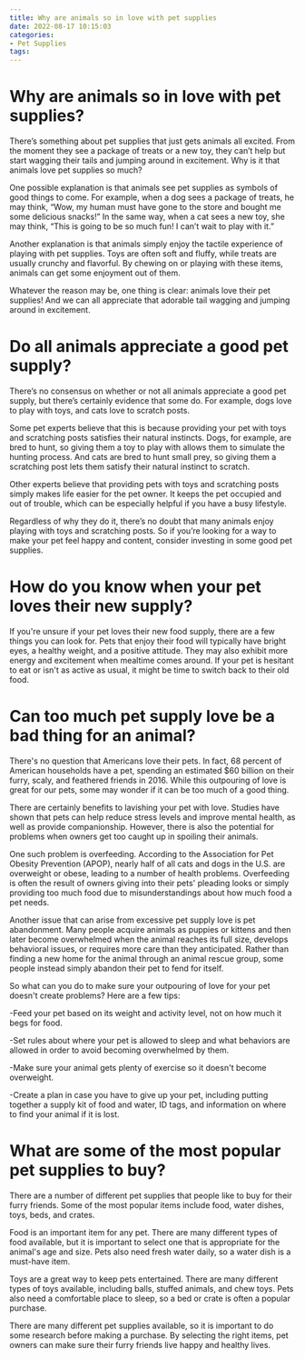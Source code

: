 ```yaml
---
title: Why are animals so in love with pet supplies
date: 2022-08-17 10:15:03
categories:
- Pet Supplies
tags:
---
```



#  Why are animals so in love with pet supplies?

There’s something about pet supplies that just gets animals all excited. From the moment they see a package of treats or a new toy, they can’t help but start wagging their tails and jumping around in excitement. Why is it that animals love pet supplies so much?

One possible explanation is that animals see pet supplies as symbols of good things to come. For example, when a dog sees a package of treats, he may think, “Wow, my human must have gone to the store and bought me some delicious snacks!” In the same way, when a cat sees a new toy, she may think, “This is going to be so much fun! I can’t wait to play with it.”

Another explanation is that animals simply enjoy the tactile experience of playing with pet supplies. Toys are often soft and fluffy, while treats are usually crunchy and flavorful. By chewing on or playing with these items, animals can get some enjoyment out of them.

Whatever the reason may be, one thing is clear: animals love their pet supplies! And we can all appreciate that adorable tail wagging and jumping around in excitement.

#  Do all animals appreciate a good pet supply?

There’s no consensus on whether or not all animals appreciate a good pet supply, but there’s certainly evidence that some do. For example, dogs love to play with toys, and cats love to scratch posts.

Some pet experts believe that this is because providing your pet with toys and scratching posts satisfies their natural instincts. Dogs, for example, are bred to hunt, so giving them a toy to play with allows them to simulate the hunting process. And cats are bred to hunt small prey, so giving them a scratching post lets them satisfy their natural instinct to scratch.

Other experts believe that providing pets with toys and scratching posts simply makes life easier for the pet owner. It keeps the pet occupied and out of trouble, which can be especially helpful if you have a busy lifestyle.

Regardless of why they do it, there’s no doubt that many animals enjoy playing with toys and scratching posts. So if you’re looking for a way to make your pet feel happy and content, consider investing in some good pet supplies.

#  How do you know when your pet loves their new supply?

If you're unsure if your pet loves their new food supply, there are a few things you can look for. Pets that enjoy their food will typically have bright eyes, a healthy weight, and a positive attitude. They may also exhibit more energy and excitement when mealtime comes around. If your pet is hesitant to eat or isn't as active as usual, it might be time to switch back to their old food.

#  Can too much pet supply love be a bad thing for an animal?

There's no question that Americans love their pets. In fact, 68 percent of American households have a pet, spending an estimated $60 billion on their furry, scaly, and feathered friends in 2016. While this outpouring of love is great for our pets, some may wonder if it can be too much of a good thing.

There are certainly benefits to lavishing your pet with love. Studies have shown that pets can help reduce stress levels and improve mental health, as well as provide companionship. However, there is also the potential for problems when owners get too caught up in spoiling their animals.

One such problem is overfeeding. According to the Association for Pet Obesity Prevention (APOP), nearly half of all cats and dogs in the U.S. are overweight or obese, leading to a number of health problems. Overfeeding is often the result of owners giving into their pets' pleading looks or simply providing too much food due to misunderstandings about how much food a pet needs.

Another issue that can arise from excessive pet supply love is pet abandonment. Many people acquire animals as puppies or kittens and then later become overwhelmed when the animal reaches its full size, develops behavioral issues, or requires more care than they anticipated. Rather than finding a new home for the animal through an animal rescue group, some people instead simply abandon their pet to fend for itself.

So what can you do to make sure your outpouring of love for your pet doesn't create problems? Here are a few tips:

-Feed your pet based on its weight and activity level, not on how much it begs for food.

-Set rules about where your pet is allowed to sleep and what behaviors are allowed in order to avoid becoming overwhelmed by them.

-Make sure your animal gets plenty of exercise so it doesn't become overweight.

-Create a plan in case you have to give up your pet, including putting together a supply kit of food and water, ID tags, and information on where to find your animal if it is lost.

#  What are some of the most popular pet supplies to buy?

There are a number of different pet supplies that people like to buy for their furry friends. Some of the most popular items include food, water dishes, toys, beds, and crates.

Food is an important item for any pet. There are many different types of food available, but it is important to select one that is appropriate for the animal's age and size. Pets also need fresh water daily, so a water dish is a must-have item.

Toys are a great way to keep pets entertained. There are many different types of toys available, including balls, stuffed animals, and chew toys. Pets also need a comfortable place to sleep, so a bed or crate is often a popular purchase.

There are many different pet supplies available, so it is important to do some research before making a purchase. By selecting the right items, pet owners can make sure their furry friends live happy and healthy lives.